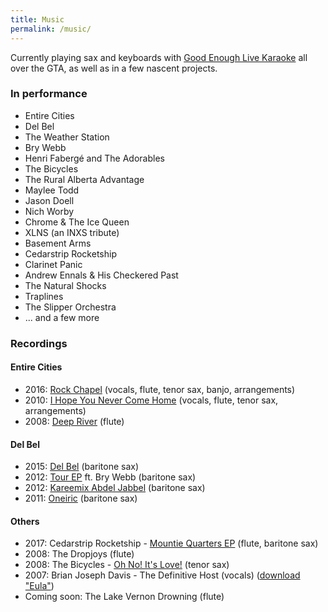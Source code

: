 ```yaml
---
title: Music
permalink: /music/
---
```


Currently playing sax and keyboards with [Good Enough Live Karaoke](http://goodenoughlivekaraoke.com) all over the GTA, as well as in a few nascent projects. 

### In performance

- Entire Cities
- Del Bel
- The Weather Station
- Bry Webb
- Henri Fabergé and The Adorables
- The Bicycles
- The Rural Alberta Advantage
- Maylee Todd
- Jason Doell
- Nich Worby
- Chrome & The Ice Queen
- XLNS (an INXS tribute)
- Basement Arms
- Cedarstrip Rocketship
- Clarinet Panic
- Andrew Ennals & His Checkered Past
- The Natural Shocks
- Traplines
- The Slipper Orchestra
- ... and a few more

### Recordings

#### Entire Cities
- 2016: [Rock Chapel](https://entirecities.bandcamp.com/album/rock-chapel) (vocals, flute, tenor sax, banjo, arrangements)
- 2010: [I Hope You Never Come Home](https://entirecities.bandcamp.com/album/i-hope-you-never-come-home) (vocals, flute, tenor sax, arrangements)
- 2008: [Deep River](https://entirecities.bandcamp.com/album/deep-river) (flute)

#### Del Bel
- 2015: [Del Bel](https://delbel.bandcamp.com/album/del-bel) (baritone sax)
- 2012: [Tour EP](https://delbel.bandcamp.com/album/del-bel-bry-webb-duet-ep-tour-single) ft. Bry Webb (baritone sax)
- 2012: [Kareemix Abdel Jabbel](https://delbel.bandcamp.com/album/kareemix-abdel-jabbel) (baritone sax)
- 2011: [Oneiric](https://delbel.bandcamp.com/album/oneiric) (baritone sax)

#### Others
- 2017: Cedarstrip Rocketship - [Mountie Quarters EP](https://cedarstriprocketship.bandcamp.com/releases) (flute, baritone sax)
- 2008: The Dropjoys (flute)
- 2008: The Bicycles - [Oh No! It's Love!](https://thebicycles.bandcamp.com/album/oh-no-its-love) (tenor sax)
- 2007: Brian Joseph Davis - The Definitive Host (vocals) ([download "Eula"](https://brianjosephdavis.wordpress.com/downloads/))
- Coming soon: The Lake Vernon Drowning (flute)
